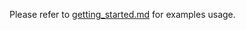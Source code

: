 Please refer to [getting_started.md][link-getting_started] for examples usage.



<!--
Link
-->

[link-getting_started]: https://github.com/Wiznet/WizFi360-EVB-Pico-C/blob/main/getting_started.md
